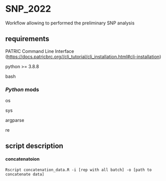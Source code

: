 # SNP_2022
 Workflow allowing to performed the preliminary SNP analysis

## requirements

PATRIC Command Line Interface (https://docs.patricbrc.org//cli_tutorial/cli_installation.html#cli-installation)

python >= 3.8.8

bash

### _Python_ mods
os

sys

argparse

re

## script description

#### concatenatoion
``` shell
Rscript concatenation_data.R -i [rep with all batch] -o [path to concatenate data]
```
